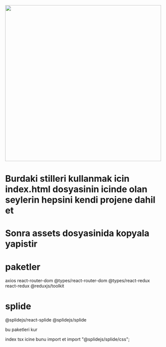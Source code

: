 <img src="gif.gif" width="500px" height="500px" />

# Burdaki stilleri kullanmak icin index.html dosyasinin icinde olan seylerin hepsini kendi projene dahil et

# Sonra assets dosyasinida kopyala yapistir

# paketler

axios
react-router-dom
@types/react-router-dom
@types/react-redux
react-redux
@reduxjs/toolkit

# splide

@splidejs/react-splide
@splidejs/splide

bu paketleri kur

index tsx icine bunu import et
import "@splidejs/splide/css";
